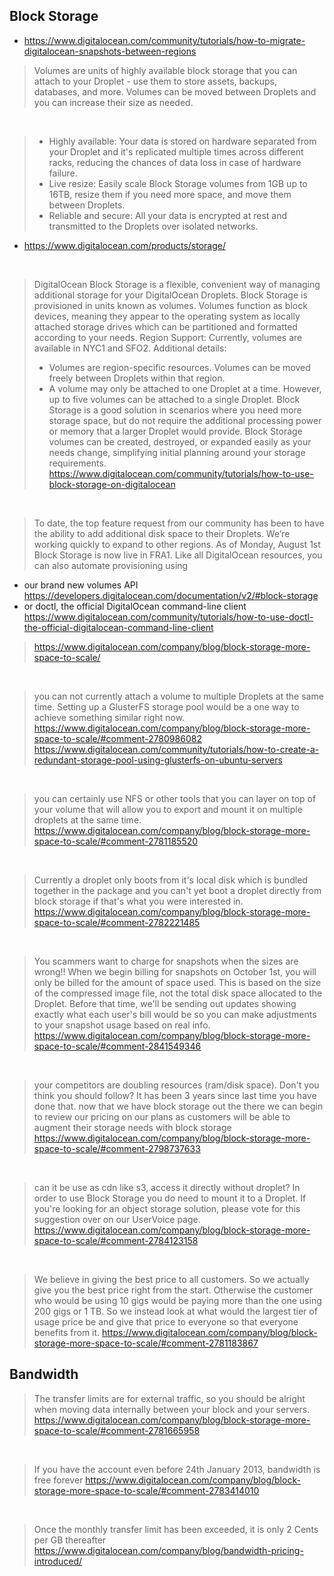 ## Block Storage

- https://www.digitalocean.com/community/tutorials/how-to-migrate-digitalocean-snapshots-between-regions

> Volumes are units of highly available block storage that you can attach to your Droplet - use them to store assets, backups, databases, and more. Volumes can be moved between Droplets and you can increase their size as needed.

<br>

> - Highly available: Your data is stored on hardware separated from your Droplet and it's replicated multiple times across different racks, reducing the chances of data loss in case of hardware failure.
> - Live resize: Easily scale Block Storage volumes from 1GB up to 16TB, resize them if you need more space, and move them between Droplets.
> - Reliable and secure: All your data is encrypted at rest and transmitted to the Droplets over isolated networks.
- https://www.digitalocean.com/products/storage/

<br>

> DigitalOcean Block Storage is a flexible, convenient way of managing additional storage for your DigitalOcean Droplets. Block Storage is provisioned in units known as volumes. Volumes function as block devices, meaning they appear to the operating system as locally attached storage drives which can be partitioned and formatted according to your needs.
> Region Support: Currently, volumes are available in NYC1 and SFO2.
> Additional details:
> - Volumes are region-specific resources. Volumes can be moved freely between Droplets within that region.
> - A volume may only be attached to one Droplet at a time. However, up to five volumes can be attached to a single Droplet.
> Block Storage is a good solution in scenarios where you need more storage space, but do not require the additional processing power or memory that a larger Droplet would provide. Block Storage volumes can be created, destroyed, or expanded easily as your needs change, simplifying initial planning around your storage requirements.
> https://www.digitalocean.com/community/tutorials/how-to-use-block-storage-on-digitalocean

<br>

> To date, the top feature request from our community has been to have the ability to add additional disk space to their Droplets.
> We’re working quickly to expand to other regions.
> As of Monday, August 1st Block Storage is now live in FRA1.
> Like all DigitalOcean resources, you can also automate provisioning using
- our brand new volumes API https://developers.digitalocean.com/documentation/v2/#block-storage
- or doctl, the official DigitalOcean command-line client https://www.digitalocean.com/community/tutorials/how-to-use-doctl-the-official-digitalocean-command-line-client
> https://www.digitalocean.com/company/blog/block-storage-more-space-to-scale/

<br>

> you can not currently attach a volume to multiple Droplets at the same time. Setting up a GlusterFS storage pool would be a one way to achieve something similar right now.
> https://www.digitalocean.com/company/blog/block-storage-more-space-to-scale/#comment-2780986082
> https://www.digitalocean.com/community/tutorials/how-to-create-a-redundant-storage-pool-using-glusterfs-on-ubuntu-servers

<br>

> you can certainly use NFS or other tools that you can layer on top of your volume that will allow you to export and mount it on multiple droplets at the same time.
> https://www.digitalocean.com/company/blog/block-storage-more-space-to-scale/#comment-2781185520

<br>

> Currently a droplet only boots from it's local disk which is bundled together in the package and you can't yet boot a droplet directly from block storage if that's what you were interested in.
> https://www.digitalocean.com/company/blog/block-storage-more-space-to-scale/#comment-2782221485

<br>

> You scammers want to charge for snapshots when the sizes are wrong!!
> When we begin billing for snapshots on October 1st, you will only be billed for the amount of space used. This is based on the size of the compressed image file, not the total disk space allocated to the Droplet. Before that time, we'll be sending out updates showing exactly what each user's bill would be so you can make adjustments to your snapshot usage based on real info.
> https://www.digitalocean.com/company/blog/block-storage-more-space-to-scale/#comment-2841549346

<br>

> your competitors are doubling resources (ram/disk space). Don't you think you should follow? It has been 3 years since last time you have done that.
> now that we have block storage out the there we can begin to review our pricing on our plans as customers will be able to augment their storage needs with block storage
> https://www.digitalocean.com/company/blog/block-storage-more-space-to-scale/#comment-2798737633

<br>

> can it be use as cdn like s3, access it directly without droplet?
> In order to use Block Storage you do need to mount it to a Droplet. If you're looking for an object storage solution, please vote for this suggestion over on our UserVoice page.
> https://www.digitalocean.com/company/blog/block-storage-more-space-to-scale/#comment-2784123158

<br>

> We believe in giving the best price to all customers. So we actually give you the best price right from the start. Otherwise the customer who would be using 10 gigs would be paying more than the one using 200 gigs or 1 TB. So we instead look at what would the largest tier of usage price be and give that price to everyone so that everyone benefits from it.
> https://www.digitalocean.com/company/blog/block-storage-more-space-to-scale/#comment-2781183867

## Bandwidth

> The transfer limits are for external traffic, so you should be alright when moving data internally between your block and your servers.
> https://www.digitalocean.com/company/blog/block-storage-more-space-to-scale/#comment-2781665958

<br>

> If you have the account even before 24th January 2013, bandwidth is free forever
> https://www.digitalocean.com/company/blog/block-storage-more-space-to-scale/#comment-2783414010

<br>

> Once the monthly transfer limit has been exceeded, it is only 2 Cents per GB thereafter
> https://www.digitalocean.com/company/blog/bandwidth-pricing-introduced/
